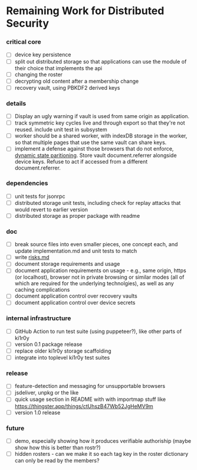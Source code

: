 # Remaining Work for Distributed Security

### critical core
- [ ] device key persistence
- [ ] split out distributed storage so that applications can use the module of their choice that implements the api
- [ ] changing the roster
- [ ] decrypting old content after a membership change
- [ ] recovery vault, using PBKDF2 derived keys

### details
- [ ] Display an ugly warning if vault is used from same origin as application.
- [ ] track symmetric key cycles live and through export so that they're not reused. include unit test in subsystem
- [ ] worker should be a shared worker, with indexDB storage in the worker, so that multiple pages that use the same vault can share keys.
- [ ] implement a defense against those browsers that do not enforce, [dynamic state paritioning](https://developer.mozilla.org/en-US/docs/Web/Privacy/State_Partitioning). Store vault document.referrer alongside device keys. Refuse to act if accessed from a different document.referrer.

### dependencies
- [ ] unit tests for jsonrpc
- [ ] distributed storage unit tests, including check for replay attacks that would revert to earlier version
- [ ] distributed storage as proper package with readme

### doc
- [ ] break source files into even smaller pieces, one concept each, and update implementation.md and unit tests to match
- [ ] write [risks.md](risks.md)
- [ ] document storage requirements and usage
- [ ] document application requirements on usage - e.g., same origin, https (or localhost), browser not in private browsing or similar modes (all of which are required for the underlying technolgies), as well as any caching complications
- [ ] document application control over recovery vaults
- [ ] document application control over device secrets

### internal infrastructure
- [ ] GitHub Action to run test suite (using puppeteer?), like other parts of ki1r0y
- [ ] version 0.1 package release
- [ ] replace older ki1r0y storage scaffolding
- [ ] integrate into toplevel ki1r0y test suites

### release
- [ ] feature-detection and messaging for unsupportable browsers
- [ ] jsdeliver, unpkg or the like
- [ ] quick usage section in README with with importmap stuff like https://thingster.app/things/ctUhszB47Wb52JgHeMV9m
- [ ] version 1.0 release

### future
- [ ] demo, especially showing how it produces verifiable authoriship (maybe show how this is better than rostr?)
- [ ] hidden rosters - can we make it so each tag key in the roster dictionary can only be read by the members? 

